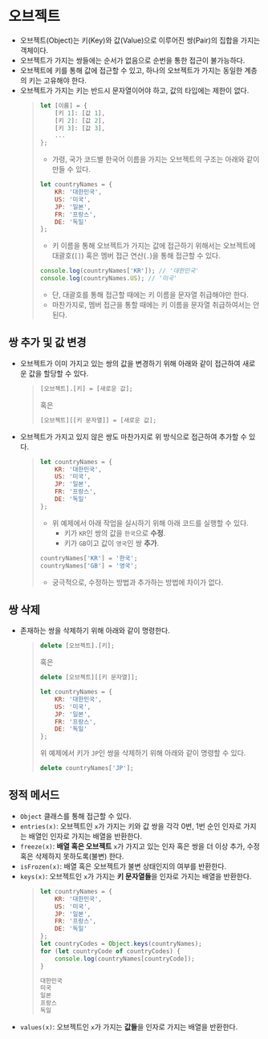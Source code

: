 # 오브젝트

- 오브젝트(Object)는 키(Key)와 값(Value)으로 이루어진 쌍(Pair)의 집합을 가지는 객체이다.
- 오브젝트가 가지는 쌍들에는 순서가 없음으로 순번을 통한 접근이 불가능하다.
- 오브젝트에 키를 통해 값에 접근할 수 있고, 하나의 오브젝트가 가지는 동일한 계층의 키는 고유해야 한다.
- 오브젝트가 가지는 키는 반드시 문자열이어야 하고, 값의 타입에는 제한이 없다.
   > ```javascript
   > let [이름] = {
   >     [키 1]: [값 1],
   >     [키 2]: [값 2],
   >     [키 3]: [값 3],
   >     ...
   > };
   > ```
   > - 가령, 국가 코드별 한국어 이름을 가지는 오브젝트의 구조는 아래와 같이 만들 수 있다.
   > ```javascript
   > let countryNames = {
   >     KR: '대한민국',
   >     US: '미국',
   >     JP: '일본',
   >     FR: '프랑스',
   >     DE: '독일'
   > };
   > ```
   > - 키 이름을 통해 오브젝트가 가지는 값에 접근하기 위해서는 오브젝트에 대괄호(`[]`) 혹은 멤버 접근 연산(`.`)을 통해 접근할 수 있다.
   > ```javascript
   > console.log(countryNames['KR']); // '대한민국'
   > console.log(countryNames.US); // '미국'
   > ```
   > - 단, 대괄호를 통해 접근할 때에는 키 이름을 문자열 취급해야만 한다.
   > - 마찬가지로, 멤버 접근을 통할 때에는 키 이름을 문자열 취급하여서는 안 된다.

## 쌍 추가 및 값 변경

- 오브젝트가 이미 가지고 있는 쌍의 값을 변경하기 위해 아래와 같이 접근하여 새로운 값을 할당할 수 있다.
   > ```javascript
   > [오브젝트].[키] = [새로운 값];
   > ```
   > 혹은
   > ```javascript
   > [오브젝트][[키 문자열]] = [새로운 값];
   > ```
- 오브젝트가 가지고 있지 않은 쌍도 마찬가지로 위 방식으로 접근하여 추가할 수 있다.
   > ```javascript
   > let countryNames = {
   >     KR: '대한민국',
   >     US: '미국',
   >     JP: '일본',
   >     FR: '프랑스',
   >     DE: '독일'
   > };
   > ```
   > - 위 예제에서 아래 작업을 실시하기 위해 아래 코드를 실행할 수 있다.
   >   - 키가 `KR`인 쌍의 값을 `한국`으로 **수정**.
   >   - 키가 `GB`이고 값이 `영국`인 쌍 **추가**.
   > ```javascript
   > countryNames['KR'] = '한국';
   > countryNames['GB'] = '영국';
   > ```
   > - 궁극적으로, 수정하는 방법과 추가하는 방법에 차이가 없다.

## 쌍 삭제

- 존재하는 쌍을 삭제하기 위해 아래와 같이 명령한다.
   > ```javascript
   > delete [오브젝트].[키];
   > ```
   > 혹은
   > ```javascript
   > delete [오브젝트][[키 문자열]];
   > ``` 
   > ```javascript
   > let countryNames = {
   >     KR: '대한민국',
   >     US: '미국',
   >     JP: '일본',
   >     FR: '프랑스',
   >     DE: '독일'
   > };
   > ```
   > 위 예제에서 키가 `JP`인 쌍을 삭제하기 위해 아래와 같이 명령할 수 있다.
   > ```javascript
   > delete countryNames['JP'];
   > ``` 

## 정적 메서드

- `Object` 클래스를 통해 접근할 수 있다.
- `entries(x)`: 오브젝트인 `x`가 가지는 키와 값 쌍을 각각 0번, 1번 순인 인자로 가지는 배열인 인자로 가지는 배열을 반환한다.
- `freeze(x)`: **배열 혹은 오브젝트** `x`가 가지고 있는 인자 혹은 쌍을 더 이상 추가, 수정 혹은 삭제하지 못하도록(불변) 한다.
- `isFrozen(x)`: 배열 혹은 오브젝트가 불변 상태인지의 여부를 반환한다.
- `keys(x)`: 오브젝트인 `x`가 가지는 **키 문자열들**을 인자로 가지는 배열을 반환한다.
   > ```javascript
   > let countryNames = {
   >     KR: '대한민국',
   >     US: '미국',
   >     JP: '일본',
   >     FR: '프랑스',
   >     DE: '독일'
   > };
   > let countryCodes = Object.keys(countryNames);
   > for (let countryCode of countryCodes) {
   >     console.log(countryNames[countryCode]);
   > }
   > ``` 
   > ```javascript
   > 대한민국
   > 미국
   > 일본
   > 프랑스
   > 독일
   > ```
- `values(x)`: 오브젝트인 `x`가 가지는 **값들**을 인자로 가지는 배열을 반환한다.